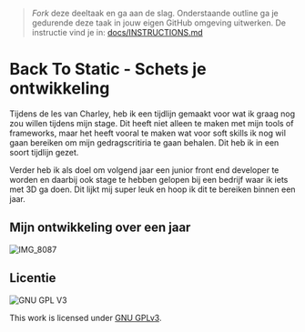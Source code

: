 > _Fork_ deze deeltaak en ga aan de slag. 
Onderstaande outline ga je gedurende deze taak in jouw eigen GitHub omgeving uitwerken. 
De instructie vind je in: [docs/INSTRUCTIONS.md](docs/INSTRUCTIONS.md)

# Back To Static - Schets je ontwikkeling
Tijdens de les van Charley, heb ik een tijdlijn gemaakt voor wat ik graag nog zou willen tijdens mijn stage. Dit heeft niet alleen te maken met mijn tools of frameworks, maar het heeft vooral te maken wat voor soft skills ik nog wil gaan bereiken om mijn gedragscritiria te gaan behalen. Dit heb ik in een soort tijdlijn gezet. 

Verder heb ik als doel om volgend jaar een junior front end developer te worden en daarbij ook stage te hebben gelopen bij een bedrijf waar ik iets met 3D ga doen. Dit lijkt mij super leuk en hoop ik dit te bereiken binnen een jaar.

## Mijn ontwikkeling over een jaar
![IMG_8087](https://user-images.githubusercontent.com/34651215/205862591-22e550c1-8e87-4f5e-82b3-a198fa4a51bb.jpg)


## Licentie

![GNU GPL V3](https://www.gnu.org/graphics/gplv3-127x51.png)

This work is licensed under [GNU GPLv3](./LICENSE).
